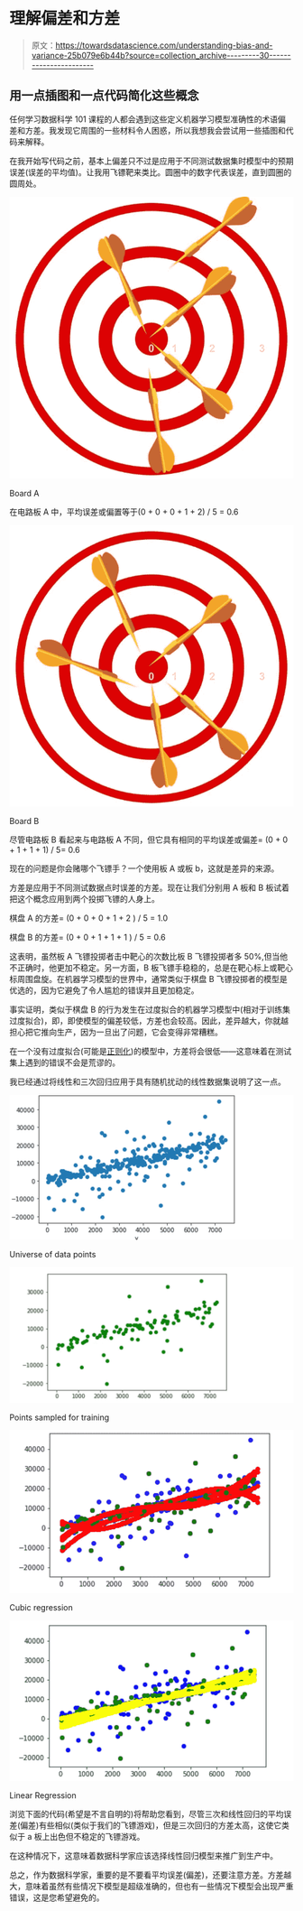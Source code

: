 # 理解偏差和方差

> 原文：<https://towardsdatascience.com/understanding-bias-and-variance-25b079e6b44b?source=collection_archive---------30----------------------->

## 用一点插图和一点代码简化这些概念

任何学习数据科学 101 课程的人都会遇到这些定义机器学习模型准确性的术语偏差和方差。我发现它周围的一些材料令人困惑，所以我想我会尝试用一些插图和代码来解释。

在我开始写代码之前，基本上偏差只不过是应用于不同测试数据集时模型中的预期误差(误差的平均值)。让我用飞镖靶来类比。圆圈中的数字代表误差，直到圆圈的圆周处。

![](img/a8927d4a0a316812f25f151648ab57d6.png)

Board A

在电路板 A 中，平均误差或偏置等于(0 + 0 + 0 + 1 + 2) / 5 = 0.6

![](img/663e00683a3ff8dbe7c8f40d80c8d6f1.png)

Board B

尽管电路板 B 看起来与电路板 A 不同，但它具有相同的平均误差或偏差= (0 + 0 + 1 + 1 + 1) / 5= 0.6

现在的问题是你会赌哪个飞镖手？一个使用板 A 或板 b，这就是差异的来源。

方差是应用于不同测试数据点时误差的方差。现在让我们分别用 A 板和 B 板试着把这个概念应用到两个投掷飞镖的人身上。

棋盘 A 的方差= (0 + 0 + 0 + 1 + 2 ) / 5 = 1.0

棋盘 B 的方差= (0 + 0 + 1 + 1 + 1 ) / 5 = 0.6

这表明，虽然板 A 飞镖投掷者击中靶心的次数比板 B 飞镖投掷者多 50%,但当他不正确时，他更加不稳定。另一方面，B 板飞镖手稳稳的，总是在靶心标上或靶心标周围盘旋。在机器学习模型的世界中，通常类似于棋盘 B 飞镖投掷者的模型是优选的，因为它避免了令人尴尬的错误并且更加稳定。

事实证明，类似于棋盘 B 的行为发生在过度拟合的机器学习模型中(相对于训练集过度拟合)，即，即使模型的偏差较低，方差也会较高。因此，差异越大，你就越担心把它推向生产，因为一旦出了问题，它会变得非常糟糕。

在一个没有过度拟合(可能是[正则化](/of-suppandi-regularization-and-lasso-the-feature-selector-2a09acfdbc1b?source=your_stories_page---------------------------))的模型中，方差将会很低——这意味着在测试集上遇到的错误不会是荒谬的。

我已经通过将线性和三次回归应用于具有随机扰动的线性数据集说明了这一点。

![](img/ae5c90cfc1f543e50fcf307bea9dd4bd.png)

Universe of data points

![](img/d1691a284f74bbb6a01eda387e1888f0.png)

Points sampled for training

![](img/08244f68367160912de5fd1bbd206e66.png)

Cubic regression

![](img/342b014449aac0b4a07ca8a0405572fa.png)

Linear Regression

浏览下面的代码(希望是不言自明的)将帮助您看到，尽管三次和线性回归的平均误差(偏差)有些相似(类似于我们的飞镖游戏)，但是三次回归的方差太高，这使它类似于 a 板上出色但不稳定的飞镖游戏。

在这种情况下，这意味着数据科学家应该选择线性回归模型来推广到生产中。

总之，作为数据科学家，重要的是不要看平均误差(偏差)，还要注意方差。方差越大，意味着虽然有些情况下模型是超级准确的，但也有一些情况下模型会出现严重错误，这是您希望避免的。